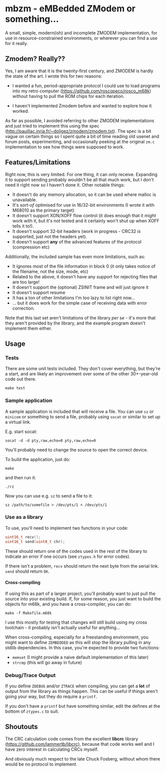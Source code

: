 # mbzm - eMBedded ZModem or something...

A small, simple, modern(ish) and incomplete ZMODEM implementation, for use in resource-constrained 
environments, or wherever you can find a use for it really.

## Zmodem? Really??

Yes, I am aware that it is the twenty-first century, and ZMODEM is hardly the state of the art.
I wrote this for two reasons:

* I wanted a fun, period-appropriate protocol I could use to load 
programs into my retro computer (https://github.com/roscopeco/rosco_m68k) without
having to pull the ROM chips for each iteration. 

* I haven't implemented Zmodem before and wanted to explore how it worked.

As far as possible, I avoided referring to other ZMODEM implementations and just tried to
implement this using the spec (http://pauillac.inria.fr/~doligez/zmodem/zmodem.txt).
The spec is a bit vague on certain things so I spent quite a bit of time reading old
usenet and forum posts, experimenting, and occasionally peeking at the original `zm.c`
implementation to see how things were supposed to work.

## Features/Limitations

Right now, this is very limited. For one thing, it can only receive. Expanding it to support
sending probably wouldn't be all that much work, but I don't need it right now so I haven't
done it. Other notable things:

* It doesn't do any memory allocation, so it can be used where malloc is unavailable.
* It's _sort-of_ optimised for use in 16/32-bit environments (I wrote it with M68010 as the primary target)
* It doesn't support XON/XOFF flow control (it does enough that it _might_ work with it, but it's not tested
  and it certainly won't shut up when XOFF tells it to!).
* It doesn't support 32-bit headers (work in progress - CRC32 _is_ supported, just not the headers yet).
* It doesn't support **any** of the advanced features of the protocol (compression etc)

Additionally, the included sample has even more limitations, such as:

* It ignores most of the file information in block 0 (it only takes notice of the filename, not the size, mode, etc)
* Related to the above, it doesn't have any support for rejecting files that are too large! 
* It doesn't support the (optional) ZSINIT frame and will just ignore it
* It doesn't support resume
* It has a ton of other limitations I'm too lazy to list right now...
* ... but it does work for the simple case of receiving data with error correction.

Note that this last set aren't limitations of the library _per se_ - it's more that they 
aren't provided by the library, and the example program doesn't implement them either.

## Usage

### Tests

There are some unit tests included. They don't cover everything, but they're a start, and
are likely an improvement over some of the other 30+-year-old code out there.

`make test`

### Sample application

A sample application is included that will receive a file. You can use `sz` or `minicom` or
something to send a file, probably using `socat` or similar to set up a virtual link.

E.g. start socat:

`socat -d -d pty,raw,echo=0 pty,raw,echo=0`

You'll probably need to change the source to open the correct device.

To build the application, just do:

`make`

and then run it:

`./rz`

Now you can use e.g. `sz` to send a file to it:

`sz /path/to/somefile > /dev/pts/1 < /dev/pts/1`


### Use as a library

To use, you'll need to implement two functions in your code:

```c
uint16_t recv();
uint16_t send(uint8_t chr);
```

These should return one of the codes used in the rest of the library
to indicate an error if one occurs (see `ztypes.h` for error codes). 

If there isn't a problem, `recv` should return the next byte from the serial
link. `send` should return `OK`.

#### Cross-compiling

If using this as part of a larger project, you'll probably want to just pull
the source into your existing build. If, for some reason, you just want to
build the objects for m68k, and you have a cross-compiler, you can do:

`make -f Makefile.m68k`

I use this mostly for testing that changes will still build using my cross
toolchain - it probably isn't actually useful for anything... 

When cross-compiling, especially for a freestanding environment, you might want
to define `ZEMBEDDED` as this will stop the library pulling in any stdlib
dependencies. In this case, you're expected to provide two functions:

* `memset` (I might provide a naive default implementation of this later)
* `strcmp` (this will go away in future)

### Debug/Trace Output

If you define `ZDEBUG` and/or `ZTRACE` when compiling, you can get
a **lot** of output from the library as things happen. This can be useful
if things aren't going your way, but they do require a `printf`. 

If you don't have a `printf` but have something similar, edit the
defines at the bottom of `ztypes.c` to suit.

## Shoutouts

The CRC calculation code comes from the excellent **libcrc** library
(https://github.com/lammertb/libcrc), because that code works well and
I have zero interest in calculating CRCs myself.

And obviously much respect to the late Chuck Fosberg, without whom 
there would be no protocol to implement.

